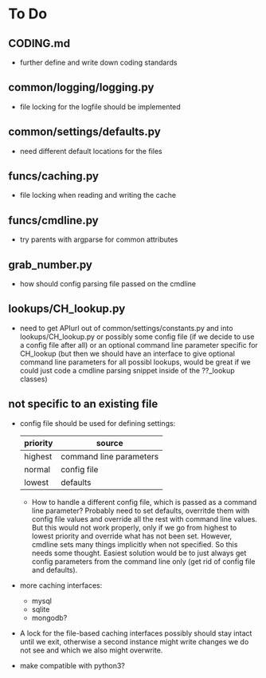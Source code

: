To Do
=====

CODING.md
---------
* further define and write down coding standards

common/logging/logging.py
-------------------------
* file locking for the logfile should be implemented

common/settings/defaults.py
---------------------------
* need different default locations for the files

funcs/caching.py
----------------
* file locking when reading and writing the cache

funcs/cmdline.py
----------------
* try parents with argparse for common attributes

grab_number.py
--------------
* how should config parsing file passed on the cmdline

lookups/CH_lookup.py
--------------------
* need to get APIurl out of common/settings/constants.py
  and into lookups/CH_lookup.py or possibly some config file
  (if we decide to use a config file after all) or an optional
  command line parameter specific for CH_lookup (but then we
  should have an interface to give optional command line parameters
  for all possibl lookups, would be great if we could just code
  a cmdline parsing snippet inside of the ??_lookup classes)

not specific to an existing file
--------------------------------
* config file should be used for defining settings:

  | priority | source |
  | -------- | ------ |
  | highest  | command line parameters |
  | normal   | config file |
  | lowest   | defaults |
  * How to handle a different config file, which is passed as a 
    command line parameter? Probably need to set defaults, overritde
    them with config file values and override all the rest with
    command line values. But this would not work properly, only if
    we go from highest to lowest priority and override what has not
    been set. However, cmdline sets many things implicitly when not
    specified. So this needs some thought.
    Easiest solution would be to just always get config parameters
    from the command line only (get rid of config file and defaults).
* more caching interfaces:
    - mysql
    - sqlite
    - mongodb?
* A lock for the file-based caching interfaces possibly
  should stay intact until we exit, otherwise a second
  instance might write changes we do not see and which
  we also might overwrite.
* make compatible with python3?
